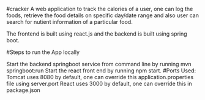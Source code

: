 #cracker
A web application to track the calories of a user, one can log the foods, retrieve the food details on specific day/date range and also user can search for nutient information of a particular food.

The frontend is built using react.js and the backend is built using spring boot.

#Steps to run the App locally

Start the backend springboot service from command line by running mvn springboot:run
Start the react front end by running npm start.
#Ports Used: Tomcat uses 8080 by default, one can override this application.properties file using server.port React uses 3000 by default, one can override this in package.json
